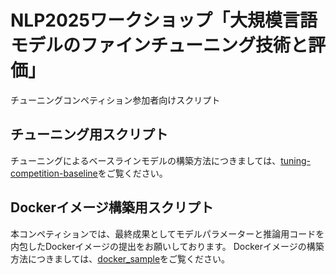 # NLP2025ワークショップ「大規模言語モデルのファインチューニング技術と評価」

チューニングコンペティション参加者向けスクリプト

## チューニング用スクリプト

チューニングによるベースラインモデルの構築方法につきましては、[tuning-competition-baseline](https://github.com/llm-jp/tuning-competition-baseline)をご覧ください。

## Dockerイメージ構築用スクリプト

本コンペティションでは、最終成果としてモデルパラメーターと推論用コードを内包したDockerイメージの提出をお願いしております。 
Dockerイメージの構築方法につきましては、[docker_sample](https://github.com/llm-jp/nlp2025-ws/tree/main/docker_sample)をご覧ください。  
